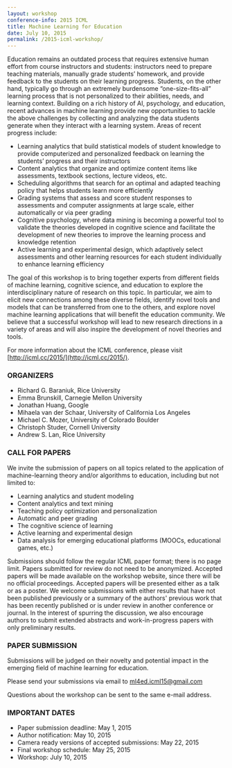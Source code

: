 ```yaml
---
layout: workshop
conference-info: 2015 ICML
title: Machine Learning for Education
date: July 10, 2015
permalink: /2015-icml-workshop/
---
```


Education remains an outdated process that requires extensive human effort from course instructors and students: instructors need to prepare teaching materials, manually grade students’ homework, and provide feedback to the students on their learning progress. Students, on the other hand, typically go through an extremely burdensome “one-size-fits-all” learning process that is not personalized to their abilities, needs, and learning context. Building on a rich history of AI, psychology, and education, recent advances in machine learning provide new opportunities to tackle the above challenges by collecting and analyzing the data students generate when they interact with a learning system. Areas of recent progress include:

* Learning analytics that build statistical models of student knowledge to provide computerized and personalized feedback on learning the students’ progress and their instructors
* Content analytics that organize and optimize content items like assessments, textbook sections, lecture videos, etc.
* Scheduling algorithms that search for an optimal and adapted teaching policy that helps students learn more efficiently
* Grading systems that assess and score student responses to assessments and computer assignments at large scale, either automatically or via peer grading
* Cognitive psychology, where data mining is becoming a powerful tool to validate the theories developed in cognitive science and facilitate the development of new theories to improve the learning process and knowledge retention
* Active learning and experimental design, which adaptively select assessments and other learning resources for each student individually to enhance learning efficiency

The goal of this workshop is to bring together experts from different fields of machine learning, cognitive science, and education to explore the interdisciplinary nature of research on this topic. In particular, we aim to elicit new connections among these diverse fields, identify novel tools and models that can be transferred from one to the others, and explore novel machine learning applications that will benefit the education community. We believe that a successful workshop will lead to new research directions in a variety of areas and will also inspire the development of novel theories and tools.

For more information about the ICML conference, please visit [http://icml.cc/2015/](http://icml.cc/2015/).

### ORGANIZERS

* Richard G. Baraniuk, Rice University
* Emma Brunskill, Carnegie Mellon University
* Jonathan Huang, Google
* Mihaela van der Schaar, University of California Los Angeles
* Michael C. Mozer, University of Colorado Boulder
* Christoph Studer, Cornell University
* Andrew S. Lan, Rice University

### CALL FOR PAPERS

We invite the submission of papers on all topics related to the application of machine-learning theory and/or algorithms to education, including but not limited to:

* Learning analytics and student modeling
* Content analytics and text mining
* Teaching policy optimization and personalization
* Automatic and peer grading
* The cognitive science of learning
* Active learning and experimental design
* Data analysis for emerging educational platforms (MOOCs, educational games, etc.)

Submissions should follow the regular ICML paper format; there is no page limit. Papers submitted for review do not need to be anonymized. Accepted papers will be made available on the workshop website, since there will be no official proceedings. Accepted papers will be presented either as a talk or as a poster. We welcome submissions with either results that have not been published previously or a summary of the authors' previous work that has been recently published or is under review in another conference or journal. In the interest of spurring the discussion, we also encourage authors to submit extended abstracts and work-in-progress papers with only preliminary results.

### PAPER SUBMISSION

Submissions will be judged on their novelty and potential impact in the emerging field of machine learning for education.

Please send your submissions via email to [ml4ed.icml15@gmail.com](mailto:ml4ed.icml15@gmail.com)

Questions about the workshop can be sent to the same e-mail address.

### IMPORTANT DATES
* Paper submission deadline: May 1, 2015
* Author notification: May 10, 2015
* Camera ready versions of accepted submissions: May 22, 2015
* Final workshop schedule: May 25, 2015
* Workshop: July 10, 2015

